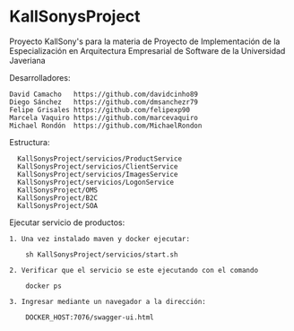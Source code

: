 # KallSonysProject
Proyecto KallSony's para la materia de Proyecto de Implementación de la Especialización en Arquitectura Empresarial de Software de la Universidad Javeriana

Desarrolladores: 
  
	David Camacho	https://github.com/davidcinho89
	Diego Sánchez	https://github.com/dmsanchezr79
	Felipe Grisales https://github.com/felipexp90
	Marcela Vaquiro	https://github.com/marcevaquiro
	Michael Rondón	https://github.com/MichaelRondon

Estructura:

	  KallSonysProject/servicios/ProductService
	  KallSonysProject/servicios/ClientService
	  KallSonysProject/servicios/ImagesService
	  KallSonysProject/servicios/LogonService
	  KallSonysProject/OMS
	  KallSonysProject/B2C
	  KallSonysProject/SOA

Ejecutar servicio de productos:

	1. Una vez instalado maven y docker ejecutar:
	
		sh KallSonysProject/servicios/start.sh
		
	2. Verificar que el servicio se este ejecutando con el comando 
	
		docker ps
		
	3. Ingresar mediante un navegador a la dirección:
	
		DOCKER_HOST:7076/swagger-ui.html
